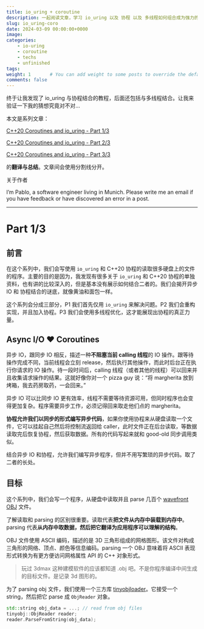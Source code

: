 ```yaml
---
title: io_uring + coroutine
description: 一起阅读文章，学习 io_uring 以及 协程 以及 多线程如何组合成为强力的武器。
slug: io_uring-coro
date: 2024-03-09 00:00:00+0000
image: 
categories: 
    - io-uring
    - coroutine
    - techs
    - unfinished
tags: 
weight: 1       # You can add weight to some posts to override the default sorting (date descending)
comments: false
---
```


终于让我发现了 io_uring 与协程结合的教程，后面还包括与多线程结合。让我来验证一下我的猜想究竟对不对…

本文是系列文章：

[C++20 Coroutines and io_uring - Part 1/3](https://pabloariasal.github.io/2022/11/12/couring-1/)

[C++20 Coroutines and io_uring - Part 2/3](https://pabloariasal.github.io/2022/11/13/couring-2/)

[C++20 Coroutines and io_uring - Part 3/3](https://pabloariasal.github.io/2022/11/13/couring-3/)

的**翻译与总结**。文章间会使用分割线分开。

关于作者

I’m Pablo, a software engineer living in Munich. Please write me an email if you have feedback or have discovered an error in a post.

-------

# Part 1/3

## 前言

在这个系列中，我们会写使用 `io_uring` 和 C++20 协程的读取很多硬盘上的文件的程序。主要的目的是因为，我发现有很多关于 `io_uring` 和 C++20 协程的单独资料，也有讲的比较深入的，但是基本没有展示如何结合二者的。我们会揭开异步 IO 和 协程结合的谜底，就像黄油和面包一样。

这个系列会分成三部分，P1 我们首先仅用 `io_uring` 来解决问题。P2 我们会重构实现，并且加入协程。P3 我们会使用多线程优化，这才能展现出协程的真正力量。

## Async I/O ❤ Coroutines

异步 IO，跟同步 IO 相反，描述一种**不阻塞当前 calling 线程**的 IO 操作。跟等待操作完成不同，当前线程会立刻 release，然后执行其他操作，而此时后台正在执行你请求的 IO 操作。待一段时间后，calling 线程（或者其他的线程）可以回来并且收集请求操作的结果。这就好像你对一个 pizza guy 说：“将 margherita 放到烤箱，我去药房取药，一会回来。”

异步 IO 可以比同步 IO 更有效率，线程不需要等待资源可用，但同时程序也会变得更加复杂。程序需要异步工作，必须记得回来取走他们点的 margherita。

**协程允许我们以同步的形式编写异步代码**，如果你使用协程来从硬盘读取一个文件，它可以挂起自己然后将控制流返回给 caller，此时文件正在后台读取，等数据读取完后恢复协程，然后获取数据。所有的代码写起来就和 good-old 同步调用类似。

结合异步 IO 和协程，允许我们编写异步程序，但并不用写繁琐的异步代码。取了二者的长处。

## 目标

这个系列中，我们会写一个程序，从硬盘中读取并且 parse 几百个 [wavefront OBJ](https://en.wikipedia.org/wiki/Wavefront_.obj_file) 文件。

了解读取和 parsing 的区别很重要。读取代表**把文件从内存中装载到内存中**。parsing 代表**从内存中取数据，然后把它翻译为应用程序可以理解的结构**。

OBJ 文件使用 ASCII 编码，描述的是 3D 三角形组成的网格图形。该文件对构成三角形的网络、顶点、颜色等信息编码。parsing 一个 OBJ 意味着将 ASCII 表现形式转换为有更方便访问网格属性 API 的  C++ 对象形式。

> 玩过 3dmax 这种建模软件的应该都知道 .obj 吧。不是你程序编译中间生成的目标文件。是记录 3d 图形的。

为了 parsing obj 文件，我们使用一个三方库 [tinyobjloader](https://github.com/tinyobjloader/tinyobjloader)。它接受一个 string，然后把它 parse 成 `ObjReader` 对象。

```cpp
std::string obj_data = ...;	// read from obj files
tinyobj::ObjReader reader;
reader.ParseFromString(obj_data);
```

